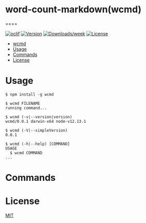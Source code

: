 # word-count-markdown(wcmd)
====


[![oclif](https://img.shields.io/badge/cli-oclif-brightgreen.svg)](https://oclif.io)
[![Version](https://img.shields.io/npm/v/wcmd.svg)](https://npmjs.org/package/wcmd)
[![Downloads/week](https://img.shields.io/npm/dw/wcmd.svg)](https://npmjs.org/package/wcmd)
[![License](https://img.shields.io/npm/l/wcmd.svg)](https://github.com/kkeeth/word-count-markdown/blob/master/package.json)

<!-- toc -->
* [wcmd](#wcmd)
* [Usage](#usage)
* [Commands](#commands)
* [License](#license)
<!-- tocstop -->

# Usage
<!-- usage -->
```sh-session
$ npm install -g wcmd

$ wcmd FILENAME
running command...

$ wcmd (-v|--version|version)
wcmd/0.0.1 darwin-x64 node-v12.13.1

$ wcmd (-V|--simpleVersion)
0.0.1

$ wcmd (-h|--help) [COMMAND]
USAGE
  $ wcmd COMMAND
...
```
<!-- usagestop -->

# Commands
<!-- commands -->

<!-- commandsstop -->

# License

[MIT](https://github.com/kkeeth/word-count-markdown/blob/master/LICENSE)
